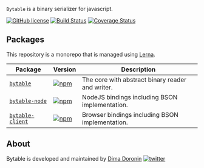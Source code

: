 `Bytable` is a binary serializer for javascript.

[![GitHub license](https://img.shields.io/badge/license-MIT-blue.svg?style=flat-square)](https://github.com/ddoronin/bytable/blob/master/LICENSE)
[![Build Status](https://img.shields.io/travis/ddoronin/bytable/master.svg?style=flat-square)](https://travis-ci.org/ddoronin/bytable)
[![Coverage Status](https://img.shields.io/coveralls/ddoronin/bytable/master.svg?style=flat-square)](https://coveralls.io/github/ddoronin/bytable?branch=master)

## Packages

This repository is a monorepo that is managed using [Lerna](https://github.com/lerna/lerna).

| Package                        | Version | Description |
| ------------------------------ | ------- | ----------- |
| [`bytable`](/packages/bytable) | [![npm](https://img.shields.io/npm/v/bytable.svg?style=flat-square)](https://www.npmjs.com/package/bytable) | The core with abstract binary reader and writer.|
| [`bytable-node`](/packages/bytable-node) | [![npm](https://img.shields.io/npm/v/bytable-node.svg?style=flat-square)](https://www.npmjs.com/package/bytable-node) | NodeJS bindings including BSON implementation. |
| [`bytable-client`](/packages/bytable-client) | [![npm](https://img.shields.io/npm/v/bytable-client.svg?style=flat-square)](https://www.npmjs.com/package/bytable-client) | Browser bindings including BSON implementation. |

## About

Bytable is developed and maintained by [Dima Doronin](https://www.linkedin.com/in/ddoronin)
[![twitter](https://img.shields.io/twitter/url/http/shields.io.svg?style=flat-square)](https://twitter.com/warlock_coder)

